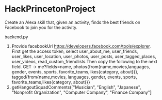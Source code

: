 # HackPrincetonProject
Create an Alexa skill that, given an activity, finds the best friends on Facebook to join you for the activity.

backend.py
1. Provide facebookUrl https://developers.facebook.com/tools/explorer.
    First get the access token, select user_about_me, user_friends, user_likes, user_location, user_photos, user_posts, user_tagged_places, user_videos, read_custom_friendlists
    Then copy the following to the next field.
    GET -> me?fields=name, photos{from{name,movies,languages, gender, events, sports, favorite_teams,likes{category, about}}}, tagged{from{name,movies, languages, gender, events, sports, favorite_teams,likes{category, about}}}
2. getHangoutSquadComments(["Musician", "English", "Japanese", "Nonprofit Organization", "Computer Company", "Finance Company"]

